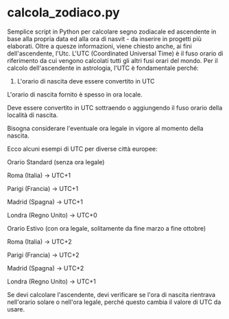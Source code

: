 # calcola_zodiaco.py

Semplice script in Python per calcolare segno zodiacale ed ascendente in base alla propria data ed alla ora di nasvit - da inserire in progetti più elaborati. Oltre a quesze informazioni, viene chiesto anche, ai fini dell'ascendente, l'Utc. L'UTC (Coordinated Universal Time) è il fuso orario di riferimento da cui vengono calcolati tutti gli altri fusi orari del mondo. Per il calcolo dell'ascendente in astrologia, l'UTC è fondamentale perché:

1. L'orario di nascita deve essere convertito in UTC

L'orario di nascita fornito è spesso in ora locale.

Deve essere convertito in UTC sottraendo o aggiungendo il fuso orario della località di nascita.

Bisogna considerare l'eventuale ora legale in vigore al momento della nascita.


Ecco alcuni esempi di UTC per diverse città europee:

Orario Standard (senza ora legale)

Roma (Italia) → UTC+1

Parigi (Francia) → UTC+1

Madrid (Spagna) → UTC+1

Londra (Regno Unito) → UTC+0


Orario Estivo (con ora legale, solitamente da fine marzo a fine ottobre)

Roma (Italia) → UTC+2

Parigi (Francia) → UTC+2

Madrid (Spagna) → UTC+2

Londra (Regno Unito) → UTC+1


Se devi calcolare l'ascendente, devi verificare se l'ora di nascita rientrava nell'orario solare o nell'ora legale, perché questo cambia il valore di UTC da usare. 



